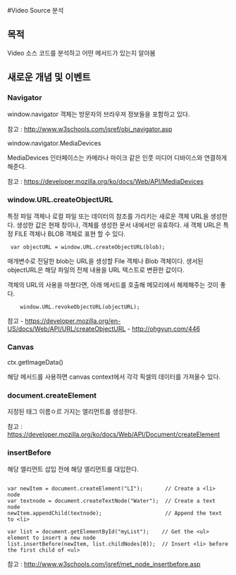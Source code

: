 #Video Source 분석

## 목적

Video 소스 코드를 분석하고 어떤 메서드가 있는지 알아봄

## 새로운 개념 및 이벤트

### Navigator

window.navigator 객체는 방문자의 브라우져 정보들을 포함하고 있다.

참고 : http://www.w3schools.com/jsref/obj_navigator.asp

window.navigator.MediaDevices

MediaDevices 인터페이스는 카메라나 마이크 같은 인풋 미디어 디바이스와 연결하게 해준다.

참고 : https://developer.mozilla.org/ko/docs/Web/API/MediaDevices

### window.URL.createObjectURL

특정 파일 객체나 로컬 파일 또는 데이터의 참조를 가리키는 새로운 객체 URL을 생성한다.
생성한 값은 현재 창이나, 객체를 생성한 문서 내에서만 유효하다.
새 객체 URL은 특정 FILE 객체나 BLOB 객체로 표현 할 수 있다.

```
 var objectURL = window.URL.createObjectURL(blob);
```

매개변수로 전달한 blob는 URL을 생성할 File 객체나 Blob 객체이다.
생서된 objectURL은 해당 파일의 전체 내용을 URL 텍스트로 변환한 값이다.

객체의 URL의 사용을 마쳤다면, 아래 메서드를 호출해 메모리에서 해제해주는 것이 좋다.

```
    window.URL.revokeObjectURL(objectURL);
```

참고 
	- https://developer.mozilla.org/en-US/docs/Web/API/URL/createObjectURL
	- http://ohgyun.com/446

### Canvas

ctx.getImageData()

해당 메서드를 사용하면 canvas context에서 각각 픽셀의 데이터를 가져올수 있다.

### document.createElement

지정된 태그 이름ㅇ르 가지는 엘리먼트를 생성한다.

참고 : https://developer.mozilla.org/ko/docs/Web/API/Document/createElement

### insertBefore

해당 엘리먼트 삽입 전에 해당 엘리먼트를 대입한다. 

```

var newItem = document.createElement("LI");       // Create a <li> node
var textnode = document.createTextNode("Water");  // Create a text node
newItem.appendChild(textnode);                    // Append the text to <li>

var list = document.getElementById("myList");    // Get the <ul> element to insert a new node
list.insertBefore(newItem, list.childNodes[0]);  // Insert <li> before the first child of <ul>

```
참고 : http://www.w3schools.com/jsref/met_node_insertbefore.asp